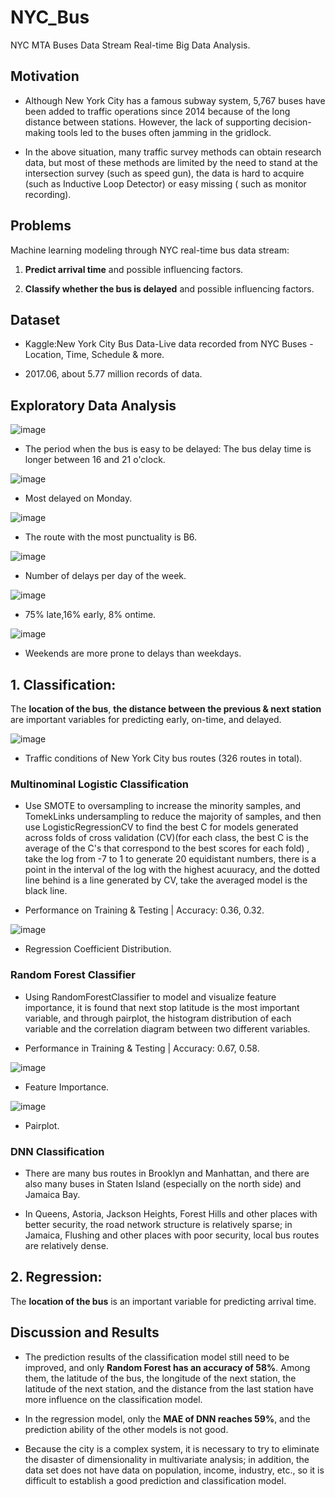 # NYC_Bus
NYC MTA Buses Data Stream Real-time Big Data Analysis.

## Motivation

- Although New York City has a famous subway system, 5,767 buses have been added to traffic operations since 2014 because of the long distance between stations. However, the lack of supporting decision-making tools led to the buses often jamming in the gridlock.

- In the above situation, many traffic survey methods can obtain research data, but most of these methods are limited by the need to stand at the intersection survey (such as speed gun), the data is hard to acquire (such as Inductive Loop Detector) or easy missing ( such as monitor recording).


## Problems

Machine learning modeling through NYC real-time bus data stream:

1. **Predict arrival time** and possible influencing factors.

2. **Classify whether the bus is delayed** and possible influencing factors.

## Dataset

- Kaggle:New York City Bus Data-Live data recorded from NYC Buses - Location, Time, Schedule & more.

- 2017.06, about 5.77 million records of data.

## Exploratory Data Analysis

![image](images/accuracy_analysis.png)

- The period when the bus is easy to be delayed: 
The bus delay time is longer between 16 and 21 o'clock.

![image](images/Most_Delayed.png)

- Most delayed on Monday.

![image](images/most_punctuality.png)
- The route with the most punctuality is B6.

![image](images/delay_per_day.png)
- Number of delays per day of the week.

![image](images/pie_chart.png)
- 75% late,16% early, 8% ontime.

![image](images/weekend_delayed.png)
- Weekends are more prone to delays than weekdays.

## 1. Classification: 

The **location of the bus**, **the distance between the previous & next station** are important variables for predicting early, on-time, and delayed.

![image](images/total_routes.png)

- Traffic conditions of New York City bus routes (326 routes in total).

### Multinominal Logistic Classification

- Use SMOTE to oversampling to increase the minority samples, and TomekLinks undersampling to reduce the majority of samples, and then use LogisticRegressionCV to find the best C for models generated across folds of cross validation (CV)(for each class, the best C is the average of the C's that correspond to the best scores for each fold) , take the log from -7 to 1 to generate 20 equidistant numbers, there is a point in the interval of the log with the highest acuuracy, and the dotted line behind is a line generated by CV, take the averaged model is the black line.

- Performance on Training & Testing | Accuracy: 0.36, 0.32.

![image](images/Regression_Coefficient.png)

- Regression Coefficient Distribution.

### Random Forest Classifier

- Using RandomForestClassifier to model and visualize feature importance, it is found that next stop latitude is the most important variable, and through pairplot, the histogram distribution of each variable and the correlation diagram between two different variables.

- Performance in Training & Testing | Accuracy: 0.67, 0.58.

![image](images/feature_importance.png)

- Feature Importance.

![image](images/pairplot.png)

- Pairplot.

### DNN Classification


- There are many bus routes in Brooklyn and Manhattan, and there are also many buses in Staten Island (especially on the north side) and Jamaica Bay.

- In Queens, Astoria, Jackson Heights, Forest Hills and other places with better security, the road network structure is relatively sparse; in Jamaica, Flushing and other places with poor security, local bus routes are relatively dense.

## 2. Regression: 

The **location of the bus** is an important variable for predicting arrival time.

## Discussion and Results

- The prediction results of the classification model still need to be improved, and only **Random Forest has an accuracy of 58%**. Among them, the latitude of the bus, the longitude of the next station, the latitude of the next station, and the distance from the last station have more influence on the classification model.

- In the regression model, only the **MAE of DNN reaches 59%**, and the prediction ability of the other models is not good.

- Because the city is a complex system, it is necessary to try to eliminate the disaster of dimensionality in multivariate analysis; in addition, the data set does not have data on population, income, industry, etc., so it is difficult to establish a good prediction and classification model.
